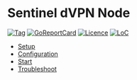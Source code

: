 # Sentinel dVPN Node

[![Tag](https://img.shields.io/github/tag/sentinel-official/dvpn-node.svg)](https://github.com/sentinel-official/dvpn-node/releases/latest)
[![GoReportCard](https://goreportcard.com/badge/github.com/sentinel-official/dvpn-node)](https://goreportcard.com/report/github.com/sentinel-official/dvpn-node)
[![Licence](https://img.shields.io/github/license/sentinel-official/dvpn-node.svg)](https://github.com/sentinel-official/dvpn-node/blob/development/LICENSE)
[![LoC](https://tokei.rs/b1/github/sentinel-official/dvpn-node)](https://github.com/sentinel-official/dvpn-node)

* [Setup](https://github.com/sentinel-official/docs/tree/master/guides/nodes/dVPN/SETUP.md "Setup")
* [Configuration](https://github.com/sentinel-official/docs/tree/master/guides/nodes/dVPN/CONFIGURATION.md "Configuration")
* [Start](https://github.com/sentinel-official/docs/tree/master/guides/nodes/dVPN/START.md "Start")
* [Troubleshoot](https://github.com/sentinel-official/docs/tree/master/guides/nodes/dVPN/TROUBLESHOOT.md "Troubleshoot")
